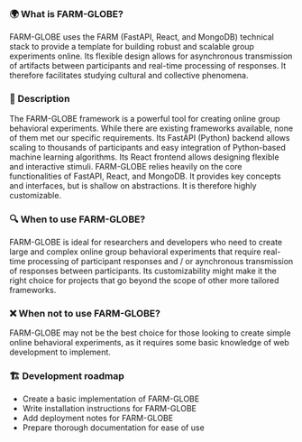 ### 🌍 What is FARM-GLOBE?

FARM-GLOBE uses the FARM (FastAPI, React, and MongoDB) technical stack to provide a template for building robust and scalable group experiments online. Its flexible design allows for asynchronous transmission of artifacts between participants and real-time processing of responses. It therefore facilitates studying cultural and collective phenomena.

### 📝 Description

The FARM-GLOBE framework is a powerful tool for creating online group behavioral experiments. While there are existing frameworks available, none of them met our specific requirements. Its FastAPI (Python) backend allows scaling to thousands of participants and easy integration of Python-based machine learning algorithms. Its React frontend allows designing flexible and interactive stimuli. FARM-GLOBE relies heavily on the core functionalities of FastAPI, React, and MongoDB. It provides key concepts and interfaces, but is shallow on abstractions. It is therefore highly customizable.

### 🔍 When to use FARM-GLOBE?

FARM-GLOBE is ideal for researchers and developers who need to create large and complex online group behavioral experiments that require real-time processing of participant responses and / or aynchronous transmission of responses between participants. Its customizability might make it the right choice for projects that go beyond the scope of other more tailored frameworks.

### ❌ When not to use FARM-GLOBE?

FARM-GLOBE may not be the best choice for those looking to create simple online behavioral experiments, as it requires some basic knowledge of web development to implement.

### 🏗️ Development roadmap

* Create a basic implementation of FARM-GLOBE
* Write installation instructions for FARM-GLOBE
* Add deployment notes for FARM-GLOBE
* Prepare thorough documentation for ease of use
